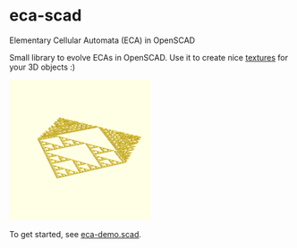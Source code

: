 # eca-scad

Elementary Cellular Automata (ECA) in OpenSCAD

Small library to evolve ECAs in OpenSCAD.
Use it to create nice [textures](https://github.com/joh/texture-surface) for your 3D objects :)

<img src="eca-demo.png" width="50%">

To get started, see [eca-demo.scad](eca-demo.scad).
